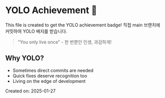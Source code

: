 # YOLO Achievement 🎯

This file is created to get the YOLO achievement badge!
직접 main 브랜치에 커밋하여 YOLO 배지를 받습니다.

> "You only live once" - 한 번뿐인 인생, 과감하게!

## Why YOLO?
- Sometimes direct commits are needed
- Quick fixes deserve recognition too
- Living on the edge of development

Created on: 2025-01-27